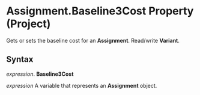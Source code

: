 
# Assignment.Baseline3Cost Property (Project)

Gets or sets the baseline cost for an  **Assignment**. Read/write **Variant**.


## Syntax

 _expression_. **Baseline3Cost**

 _expression_ A variable that represents an **Assignment** object.

